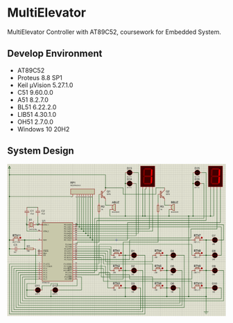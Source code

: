 # MultiElevator
MultiElevator Controller with AT89C52, coursework for Embedded System.
## Develop Environment
* AT89C52
* Proteus 8.8 SP1
* Keil µVision 5.27.1.0
* C51 9.60.0.0
* A51 8.2.7.0
* BL51 6.22.2.0
* LIB51 4.30.1.0
* OH51 2.7.0.0
* Windows 10 20H2
## System Design
![alt System Design](Proteus_Screen_Shot.png)
